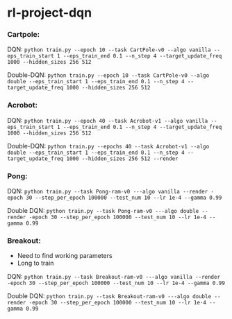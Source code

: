 # rl-project-dqn

### Cartpole:
DQN: `python train.py --epoch 10 --task CartPole-v0 --algo vanilla --eps_train_start 1 --eps_train_end 0.1 --n_step 4 --target_update_freq 1000 --hidden_sizes 256 512`

Double-DQN: `python train.py --epoch 10 --task CartPole-v0 --algo double --eps_train_start 1 --eps_train_end 0.1 --n_step 4 --target_update_freq 1000 --hidden_sizes 256 512`

### Acrobot: 
DQN: `python train.py --epoch 40 --task Acrobot-v1 --algo vanilla --eps_train_start 1 --eps_train_end 0.1 --n_step 4 --target_update_freq 1000 --hidden_sizes 256 512`

Double-DQN: `python train.py --epochs 40 --task Acrobot-v1 --algo double --eps_train_start 1 --eps_train_end 0.1 --n_step 4 --target_update_freq 1000 --hidden_sizes 256 512 --render`

### Pong:
DQN: `python train.py --task Pong-ram-v0 ---algo vanilla --render -epoch 30 --step_per_epoch 100000 --test_num 10 --lr 1e-4 --gamma 0.99`

Double DQN: `python train.py --task Pong-ram-v0 ---algo double --render -epoch 30 --step_per_epoch 100000 --test_num 10 --lr 1e-4 --gamma 0.99`

### Breakout:
- Need to find working parameters
- Long to train

DQN: `python train.py --task Breakout-ram-v0 ---algo vanilla --render -epoch 30 --step_per_epoch 100000 --test_num 10 --lr 1e-4 --gamma 0.99`

Double DQN: `python train.py --task Breakout-ram-v0 ---algo double --render -epoch 30 --step_per_epoch 100000 --test_num 10 --lr 1e-4 --gamma 0.99`
